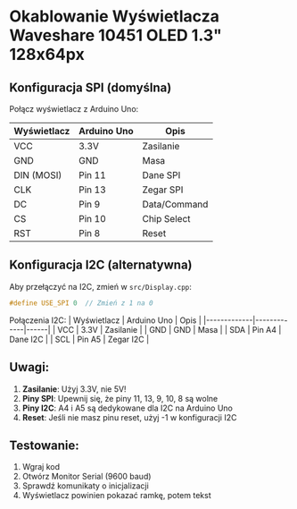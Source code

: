 # Okablowanie Wyświetlacza Waveshare 10451 OLED 1.3" 128x64px

## Konfiguracja SPI (domyślna)

Połącz wyświetlacz z Arduino Uno:

| Wyświetlacz | Arduino Uno | Opis         |
| ----------- | ----------- | ------------ |
| VCC         | 3.3V        | Zasilanie    |
| GND         | GND         | Masa         |
| DIN (MOSI)  | Pin 11      | Dane SPI     |
| CLK         | Pin 13      | Zegar SPI    |
| DC          | Pin 9       | Data/Command |
| CS          | Pin 10      | Chip Select  |
| RST         | Pin 8       | Reset        |

## Konfiguracja I2C (alternatywna)

Aby przełączyć na I2C, zmień w `src/Display.cpp`:

```cpp
#define USE_SPI 0  // Zmień z 1 na 0
```

Połączenia I2C:
| Wyświetlacz | Arduino Uno | Opis |
|-------------|-------------|------|
| VCC | 3.3V | Zasilanie |
| GND | GND | Masa |
| SDA | Pin A4 | Dane I2C |
| SCL | Pin A5 | Zegar I2C |

## Uwagi:

1. **Zasilanie**: Użyj 3.3V, nie 5V!
2. **Piny SPI**: Upewnij się, że piny 11, 13, 9, 10, 8 są wolne
3. **Piny I2C**: A4 i A5 są dedykowane dla I2C na Arduino Uno
4. **Reset**: Jeśli nie masz pinu reset, użyj -1 w konfiguracji I2C

## Testowanie:

1. Wgraj kod
2. Otwórz Monitor Serial (9600 baud)
3. Sprawdź komunikaty o inicjalizacji
4. Wyświetlacz powinien pokazać ramkę, potem tekst
